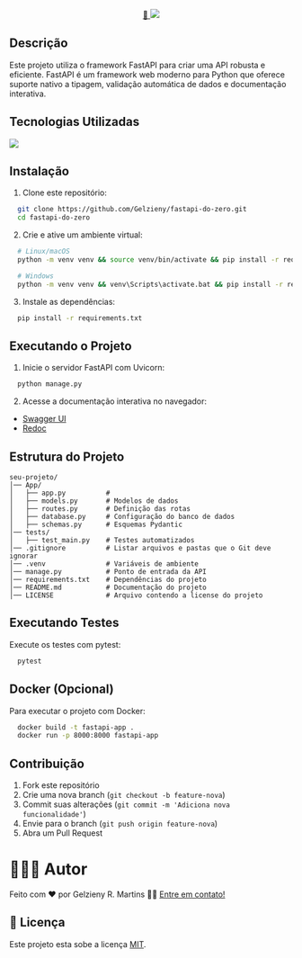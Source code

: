 <p align="center">
  <a href="#">
    🔗 <img src="https://github.com/Gelzieny/fastapi-do-zero/blob/main/.github/img/fast-api.png?raw=true" />
  </a>
</p>


## Descrição
Este projeto utiliza o framework FastAPI para criar uma API robusta e eficiente. FastAPI é um framework web moderno para Python que oferece suporte nativo a tipagem, validação automática de dados e documentação interativa.

## Tecnologias Utilizadas

<a href="https://skillicons.dev">
  <img src="https://skillicons.dev/icons?i=git,vscode,fastapi,postgres,python,uvicorn" />
</a>


## Instalação

1. Clone este repositório:
  ```bash
    git clone https://github.com/Gelzieny/fastapi-do-zero.git
    cd fastapi-do-zero
  ```

2. Crie e ative um ambiente virtual:
  ```bash
    # Linux/macOS
    python -m venv venv && source venv/bin/activate && pip install -r requirements.txt 

    # Windows
    python -m venv venv && venv\Scripts\activate.bat && pip install -r requirements.txt     
  ```

3. Instale as dependências:
  ```bash
    pip install -r requirements.txt
  ```

## Executando o Projeto
1. Inicie o servidor FastAPI com Uvicorn:
  ```bash 
    python manage.py
  ```
2. Acesse a documentação interativa no navegador:
  
  - [Swagger UI](http://127.0.0.1:5092/docs)
  - [Redoc](http://127.0.0.1:5092/redoc)

## Estrutura do Projeto
```
seu-projeto/
│── App/
│   ├── app.py          # 
│   ├── models.py       # Modelos de dados
│   ├── routes.py       # Definição das rotas
│   ├── database.py     # Configuração do banco de dados
│   ├── schemas.py      # Esquemas Pydantic
│── tests/
│   ├── test_main.py    # Testes automatizados
│── .gitignore          # Listar arquivos e pastas que o Git deve ignorar
│── .venv               # Variáveis de ambiente
│── manage.py           # Ponto de entrada da API
│── requirements.txt    # Dependências do projeto
│── README.md           # Documentação do projeto
│── LICENSE             # Arquivo contendo a license do projeto
```

## Executando Testes
Execute os testes com pytest:
```bash
  pytest
```

## Docker (Opcional)
Para executar o projeto com Docker:
```bash
  docker build -t fastapi-app .
  docker run -p 8000:8000 fastapi-app
```

## Contribuição
1. Fork este repositório
2. Crie uma nova branch (`git checkout -b feature-nova`)
3. Commit suas alterações (`git commit -m 'Adiciona nova funcionalidade'`)
4. Envie para o branch (`git push origin feature-nova`)
5. Abra um Pull Request

# 🧑🏻‍💻 Autor

Feito com ❤️ por Gelzieny R. Martins 👋🏽 [Entre em contato!](https://www.linkedin.com/in/gelzieny-r-martins-180551106/)

## 📝 Licença

Este projeto esta sobe a licença [MIT](./LICENSE).

